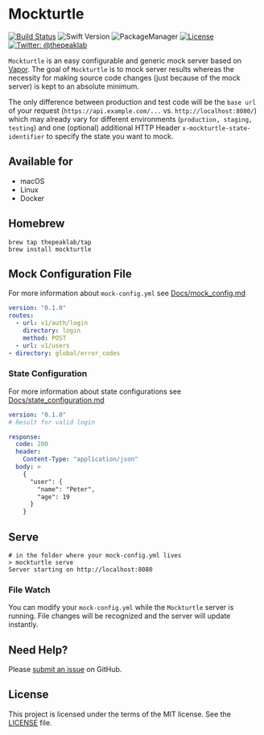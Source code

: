 # Mockturtle

[![Build Status](https://travis-ci.com/thepeaklab/mockturtle.svg?branch=master)](https://travis-ci.com/thepeaklab/mockturtle)
![Swift Version](https://img.shields.io/badge/Swift-4.2-brightgreen.svg)
![PackageManager](https://img.shields.io/badge/PackageManager-SPM-brightgreen.svg?style=flat)
[![License](https://img.shields.io/badge/License-MIT-green.svg?style=flat)](https://github.com/thepeaklab/mockturtle/blob/master/LICENSE)
[![Twitter: @thepeaklab](https://img.shields.io/badge/contact-@thepeaklab-009fee.svg?style=flat)](https://twitter.com/thepeaklab)

`Mockturtle` is an easy configurable and generic mock server based on [Vapor](https://vapor.codes). The goal of `Mockturtle` is to mock server results whereas the necessity for making source code changes (just because of the mock server) is kept to an absolute minimum.

The only difference between production and test code will be the `base url` of your request (`https://api.example.com/...` vs. `http://localhost:8080/`) which may already vary for different environments (`production, staging, testing`) and one (optional) additional HTTP Header `x-mockturtle-state-identifier` to specify the state you want to mock.

## Available for 

- macOS
- Linux
- Docker

## Homebrew

```shell
brew tap thepeaklab/tap
brew install mockturtle
```

## Mock Configuration File

For more information about `mock-config.yml` see [Docs/mock_config.md](Docs/mock_config.md)

```yaml
version: "0.1.0"
routes:
  - url: v1/auth/login
    directory: login
    method: POST
  - url: v1/users
- directory: global/error_codes
```

### State Configuration

For more information about state configurations see [Docs/state_configuration.md](Docs/state_configuration.md)

```yaml
version: "0.1.0"
# Result for valid login

response:
  code: 200
  header:
    Content-Type: "application/json"
  body: >
    {
      "user": {
        "name": "Peter",
        "age": 19
      }
    }
```

## Serve

```shell
# in the folder where your mock-config.yml lives
> mockturtle serve
Server starting on http://localhost:8080
```

### File Watch

You can modify your `mock-config.yml` while the `Mockturtle` server is running. File changes will be recognized and the server will update instantly.

## Need Help?

Please [submit an issue](https://github.com/mockturtle-parser/issues) on GitHub.

## License

This project is licensed under the terms of the MIT license. See the [LICENSE](LICENSE) file.